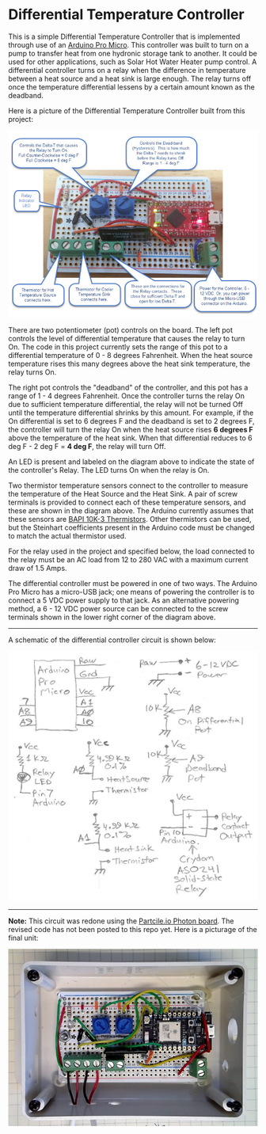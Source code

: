 # Differential Temperature Controller

This is a simple Differential Temperature Controller that is implemented through use of an [Arduino Pro Micro](https://www.sparkfun.com/products/12640).  This controller was built to turn on a pump to transfer heat from one hydronic storage tank to another.  It could be used for other applications, such as Solar Hot Water Heater pump control.  A differential controller turns on a relay when the difference in temperature between a heat source and a heat sink is large enough.  The relay turns off once the temperature differential lessens by a certain amount known as the deadband.

Here is a picture of the Differential Temperature Controller built from this project:

![Differential Temperature Controller](images/differential_controller_board.jpg)

There are two potentiometer (pot) controls on the board.  The left pot controls the level of differential temperature that causes the relay to turn On.  The code in this project currently sets the range of this pot to a differential temperature of 0 - 8 degrees Fahrenheit.  When the heat source temperature rises this many degrees above the heat sink temperature, the relay turns On.  

The right pot controls the "deadband" of the controller, and this pot has a range of 1 - 4 degrees Fahrenheit.  Once the controller turns the relay On due to sufficient temperature differential, the relay will not be turned Off until the temperature differential shrinks by this amount.  For example, if the On differential is set to 6 degrees F and the deadband is set to 2 degrees F, the controller will turn the relay On when the heat source rises **6 degrees F** above the temperature of the heat sink.  When that differential reduces to 6 deg F - 2 deg F = **4 deg F**, the relay will turn Off.

An LED is present and labeled on the diagram above to indicate the state of the controller's Relay.  The LED turns On when the relay is On.

Two thermistor temperature sensors connect to the controller to measure the temperature of the Heat Source and the Heat Sink.   A pair of screw terminals is provided to connect each of these temperature sensors, and these are shown in the diagram above.  The Arduino currently assumes that these sensors are [BAPI 10K-3 Thermistors](http://www.bapihvac.com/products/temperature-sensors/remote-probe-temperature-sensor/#configure).  Other thermistors can be used, but the Steinhart coefficients present in the Arduino code must be changed to match the actual thermistor used.

For the relay used in the project and specified below, the load connected to the relay must be an AC load from 12 to 280 VAC with a maximum current draw of 1.5 Amps.

The differential controller must be powered in one of two ways.  The Arduino Pro Micro has a micro-USB jack; one means of powering the controller is to connect a 5 VDC power supply to that jack.  As an alternative powering method, a 6 - 12 VDC power source can be connected to the screw terminals shown in the lower right corner of the diagram above.

---

A schematic of the differential controller circuit is shown below:

![Differential Controller Schematic](images/differential_controller_schematic.jpg)

---

**Note:**  This circuit was redone using the [Partcile.io Photon board](https://docs.particle.io/datasheets/photon-datasheet/).  The revised code has not been posted to this repo yet.  Here is a picturage of the final unit:

![Particle.io Photon version](images/particle_version.jpg)






